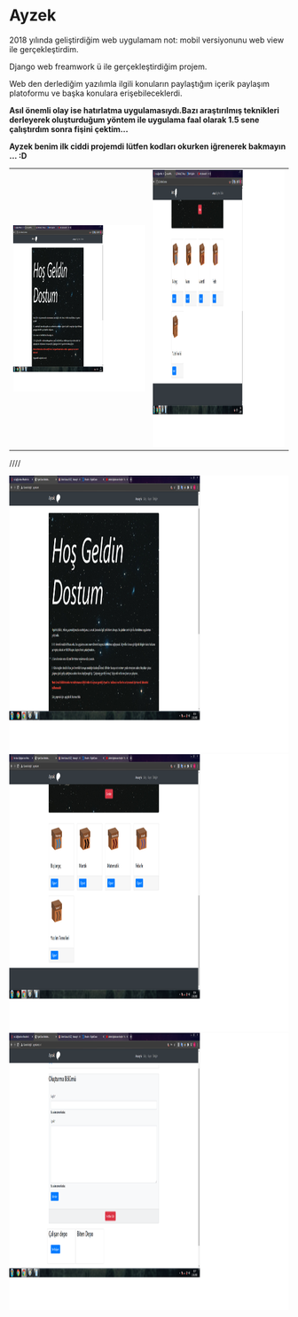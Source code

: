 # Ayzek
2018 yılında geliştirdiğim web uygulamam not: mobil versiyonunu web view ile gerçekleştirdim.


Django web freamwork ü ile gerçekleştirdiğim projem.

Web den derlediğim yazılımla ilgili konuların paylaştığım içerik paylaşım platoformu ve başka konulara erişebileceklerdi.

**Asıl önemli olay ise hatırlatma uygulamasıydı.Bazı araştırılmış teknikleri derleyerek oluşturduğum yöntem ile  uygulama faal olarak 1.5 sene çalıştırdım sonra fişini çektim...**

**Ayzek benim ilk ciddi projemdi lütfen kodları okurken iğrenerek bakmayın ... :D**




<table>
  <tr><td><img width="500" height="300" src="https://github.com/Karaca12/Ayzek/blob/main/images/ayzek1r.png"></td>
    <td><img width="500" height="500" src="https://github.com/Karaca12/Ayzek/blob/main/images/ayzek2r.png"></td>
  </tr>
</table>


////

<img width="600" height="500" src="https://github.com/Karaca12/Ayzek/blob/main/images/ayzek1r.png">
<img width="600" height="500" src="https://github.com/Karaca12/Ayzek/blob/main/images/ayzek2r.png">
<img width="600" height="500" src="https://github.com/Karaca12/Ayzek/blob/main/images/ayzek4.png">
